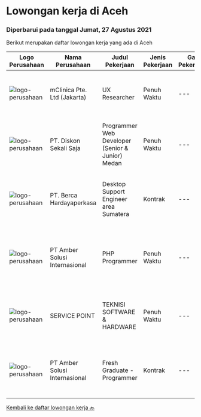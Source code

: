 
  # Lowongan kerja di Aceh

  ### Diperbarui pada tanggal Jumat, 27 Agustus 2021

  Berikut merupakan daftar lowongan kerja yang ada di Aceh

  |Logo Perusahaan | Nama Perusahaan | Judul Pekerjaan | Jenis Pekerjaan | Gaji Pekerjaan | Lokasi | Deskripsi | Tanggal diunggah | Pranala |
  | -------------- | --------------- | --------------- | --------- | --------- | -------------- | ------- | ----------- | ----------- |
  |![logo-perusahaan](https://image-service-cdn.seek.com.au/7665bb5bd589f085f653b36d2f3cbccaf93e5953/ee4dce1061f3f616224767ad58cb2fc751b8d2dc)|mClinica Pte. Ltd (Jakarta)|UX Researcher|Penuh Waktu|---|Aceh|mClinica is hiring for a UX Researcher to serve our clients in Southeast Asia and support our growth regionally and globally. We are looking for a...|Rabu, 18 Agustus 2021|https://www.jobstreet.co.id/id/job/ux-researcher-3591644?token=0~f41df448-f619-4c10-a3c1-b6e1cb37affa&sectionRank=1&jobId=jobstreet-id-job-3591644|
|![logo-perusahaan](https://image-service-cdn.seek.com.au/37da413d1d78b985b44db2cacac2517bee9e42db/ee4dce1061f3f616224767ad58cb2fc751b8d2dc)|PT. Diskon Sekali Saja|Programmer Web Developer (Senior & Junior) Medan|Penuh Waktu|---|Sumatera Utara|# Paham php dan web development# Memiliki Team work effort# Kami memberikan benefit saham (esop) di perusahaan kami untuk kandidat yang tepat#...|Rabu, 18 Agustus 2021|https://www.jobstreet.co.id/id/job/programmer-web-developer-senior-junior-medan-3602764?token=0~f41df448-f619-4c10-a3c1-b6e1cb37affa&sectionRank=2&jobId=jobstreet-id-job-3602764|
|![logo-perusahaan](https://image-service-cdn.seek.com.au/0c900ac2b5b1a2cf9bee651ce5d069e68ff14c92/ee4dce1061f3f616224767ad58cb2fc751b8d2dc)|PT. Berca Hardayaperkasa|Desktop Support Engineer area Sumatera|Kontrak|---|Aceh|Delivery the implementation and provide PC, Printer, and Networking. Analyze and diagnose technical issues and give fast problem resolution Technical...|Senin, 16 Agustus 2021|https://www.jobstreet.co.id/id/job/desktop-support-engineer-area-sumatera-3601806?token=0~f41df448-f619-4c10-a3c1-b6e1cb37affa&sectionRank=3&jobId=jobstreet-id-job-3601806|
|![logo-perusahaan](https://us.123rf.com/450wm/pavelstasevich/pavelstasevich1811/pavelstasevich181101027/112815900-stock-vector-no-image-available-icon-flat-vector.jpg?ver=6)|PT Amber Solusi Internasional|PHP Programmer|Penuh Waktu|---|Makassar|PHP ProgrammerRequirements: At least 5 years of solid hands-on experience in web development Required skills: MYSQL, CSS, HTML, Javascript, PHP...|Selasa, 10 Agustus 2021|https://www.jobstreet.co.id/id/job/php-programmer-3598232?token=0~f41df448-f619-4c10-a3c1-b6e1cb37affa&sectionRank=4&jobId=jobstreet-id-job-3598232|
|![logo-perusahaan](https://us.123rf.com/450wm/pavelstasevich/pavelstasevich1811/pavelstasevich181101027/112815900-stock-vector-no-image-available-icon-flat-vector.jpg?ver=6)|SERVICE POINT|TEKNISI SOFTWARE & HARDWARE|Penuh Waktu|---|Kota Banda Aceh|Kualifikasi : Umur 20-30 tahun Diutamakan berpengalaman dibidang nya Rajin, teliti, jujur, disiplin, dan bertanggung jawab Memahami dunia Smartphone...|Selasa, 10 Agustus 2021|https://www.jobstreet.co.id/id/job/teknisi-software-hardware-3597598?token=0~f41df448-f619-4c10-a3c1-b6e1cb37affa&sectionRank=5&jobId=jobstreet-id-job-3597598|
|![logo-perusahaan](https://us.123rf.com/450wm/pavelstasevich/pavelstasevich1811/pavelstasevich181101027/112815900-stock-vector-no-image-available-icon-flat-vector.jpg?ver=6)|PT Amber Solusi Internasional|Fresh Graduate - Programmer|Kontrak|---|Makassar|Requirements: Stable internet connection at home is a must Have basic knowledge of OOP, MVC, CRUD, OOAD and Design Pattern concept Passionate about...|Senin, 09 Agustus 2021|https://www.jobstreet.co.id/id/job/fresh-graduate-programmer-3596976?token=0~f41df448-f619-4c10-a3c1-b6e1cb37affa&sectionRank=6&jobId=jobstreet-id-job-3596976|


  [Kembali ke daftar lowongan kerja 🔙](../README.md#daftar-lowongan-kerja)
  